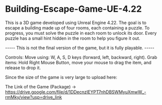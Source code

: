 # Building-Escape-Game-UE-4.22

This is a 3D game developed using Unreal Engine 4.22. The goal is to escape a building made up of four rooms, each containing a puzzle. To progress, you must solve the puzzle in each room to unlock its door. Every puzzle has a small hint hidden in the room to help you figure it out.

----- This is not the final version of the game, but it is fully playable. -----

Controls:
Move using: W, A, S, D keys (forward, left, backward, right).
Grab items: Hold Right Mouse Button, move your mouse to drag the item, and release to drop it.

Since the size of the game is very large to upload here:

The Link of the Game (Package) -> https://drive.google.com/file/d/1DDecnzIEYPT7nhDBSWMyuXmwW_-rmMky/view?usp=drive_link
